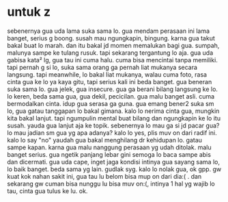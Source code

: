 # untuk z

sebenernya gua uda lama suka sama lo. gua mendam perasaan ini lama banget, serius g boong. susah mau ngungkapin, bingung. karna gua takut bakal buat lo marah. dan itu bakal jd momen memalukan bagi gua. sumpah, malunya sampe ke tulang rusuk. tapi sekarang tergantung lo aja. gua uda gabisa kata² lg, gua tau ini cuma halu. cuma bisa mencintai tanpa memiliki. tapi pernah g si lo, suka sama orang ga pernah liat mukanya secara langsung. tapi meanwhile, lo bakal liat mukanya, walau cuma foto, rasa cinta gua ke lo ya kaya gitu, tapi serius kali ini beda banget. gua beneran suka sama lo. gua jelek, gua insecure. gua ga berani bilang langsung ke lo. lo keren, beda sama gua, gua dekil, pecicilan. gua malu banget asli. cuma bermodalkan cinta. idup gua serasa ga guna. gua emang bener2 suka sm lo, gua gatau tanggapan lo bakal gimana. kalo lo nerima cinta gua, mungkin kita bakal lanjut. tapi ngumpulin mental buat bilang dan ngungkapin ke lo itu susah. yauda gua lanjut aja ke topik. sebenernya lo mau ga si jd pacar gua? lo mau jadian sm gua yg apa adanya? kalo lo yes, plis muv on dari radif ini. kalo lo say "no" yaudah gua bakal menghilang dr kehidupan lo. gatau sampe kapan. karna gua malu nanggung perasaan yg udah ditolak. malu banget serius. gua ngetik panjang lebar gini semoga lo baca sampe abis dan dicermati. gua uda cape, inget jaga kondisi intinya gua sayang sama lo, lo baik banget. beda sama yg lain. gudlak syg. kalo lo nolak gua, ok gpp. gw kuat kok nahan sakit ini, gua tau lu belom bisa mup on dari dia:( . dan sekarang gw cuman bisa nunggu lu bisa muv on:(, intinya 1 hal yg wajib lo tau, cinta gua tulus ke lu. ok. 
